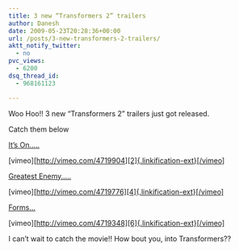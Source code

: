 ```yaml
---
title: 3 new “Transformers 2” trailers
author: Danesh
date: 2009-05-23T20:28:36+00:00
url: /posts/3-new-transformers-2-trailers/
aktt_notify_twitter:
  - no
pvc_views:
  - 6200
dsq_thread_id:
  - 968161123

---
```

Woo Hoo!! 3 new &#8220;Transformers 2&#8221; trailers just got released.

Catch them below

[It&#8217;s On&#8230;..][1]

[vimeo][http://vimeo.com/4719904][2]{.linkification-ext}[/vimeo]

[Greatest Enemy&#8230;..][3]

[vimeo][http://vimeo.com/4719776][4]{.linkification-ext}[/vimeo]

[Forms&#8230;][5]

[vimeo][http://vimeo.com/4719348][6]{.linkification-ext}[/vimeo]

I can&#8217;t wait to catch the movie!! How bout you, into Transformers??

 [1]: http://vimeo.com/4719904
 [2]: http://vimeo.com/4719904 "Linkification: http://vimeo.com/4719904"
 [3]: http://vimeo.com/4719776
 [4]: http://vimeo.com/4719776 "Linkification: http://vimeo.com/4719776"
 [5]: http://vimeo.com/4719348
 [6]: http://vimeo.com/4719348 "Linkification: http://vimeo.com/4719348"
